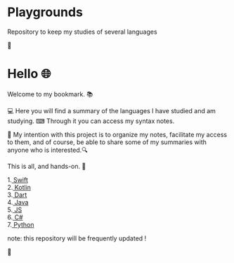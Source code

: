 # Playgrounds
Repository to keep my studies of several languages

🌟

# Hello 🌐

Welcome to my bookmark. 📚

💻 Here you will find a summary of the languages I have studied and am studying.
⌨ Through it you can access my syntax notes.

💾 My intention with this project is to organize my notes, facilitate my access to them, and of course, be able to share some of my summaries with anyone who is interested.🔍

This is all, and hands-on. 🏁

1.<a href="https://github.com/MariliseMorona/Playgrounds/swift/README.md" target="blank" alt="Link de acesso aos conteúdos sobre Swift"> Swift</a><br>
2.<a href="https://github.com/MariliseMorona/Playgrounds/kotlin/README.md" target="blank" alt="Link de acesso aos conteúdos sobre Swift"> Kotlin</a><br> 
3.<a href="https://github.com/MariliseMorona/Playgrounds/dart/README.md" target="blank" alt="Link de acesso aos conteúdos sobre Swift"> Dart</a><br> 
4.<a href="https://github.com/MariliseMorona/Playgrounds/java/README.md" target="blank" alt="Link de acesso aos conteúdos sobre Swift"> Java</a><br> 
5.<a href="https://github.com/MariliseMorona/Playgrounds/js/README.md" target="blank" alt="Link de acesso aos conteúdos sobre Swift"> JS</a><br> 
6.<a href="https://github.com/MariliseMorona/Playgrounds/c#/README.md" target="blank" alt="Link de acesso aos conteúdos sobre Swift"> C#</a><br> 
7.<a href="https://github.com/MariliseMorona/Playgrounds/python/README.md" target="blank" alt="Link de acesso aos conteúdos sobre Swift"> Python</a><br>

note: this repository will be frequently updated !

🌟